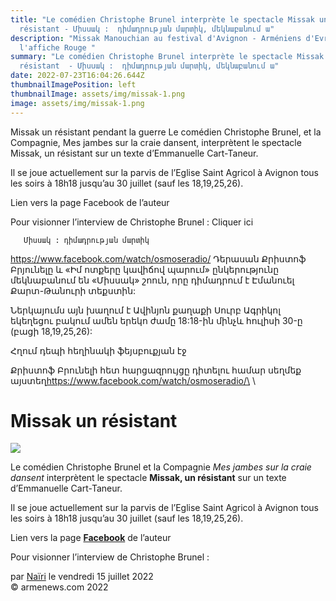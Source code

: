 ```yaml
---
title: "Le comédien Christophe Brunel interprète le spectacle Missak un
  résistant - Միսսակ :  դիմադրության մարտիկ, մեկնաբանում ա"
description: "Missak Manouchian au festival d'Avignon - Arméniens d'Evreux -
  l'affiche Rouge "
summary: "Le comédien Christophe Brunel interprète le spectacle Missak un
  résistant  - Միսսակ :  դիմադրության մարտիկ, մեկնաբանում ա"
date: 2022-07-23T16:04:26.644Z
thumbnailImagePosition: left
thumbnailImage: assets/img/missak-1.png
image: assets/img/missak-1.png
---
```

Missak un résistant pendant la guerre 
Le comédien Christophe Brunel, et la Compagnie, Mes jambes sur la craie dansent, interprètent le spectacle Missak, un résistant sur un texte d’Emmanuelle Cart-Taneur.

Il se joue actuellement sur la parvis de l’Eglise Saint Agricol à Avignon tous les soirs à 18h18 jusqu’au 30 juillet (sauf les 18,19,25,26).

Lien vers la page Facebook de l’auteur

Pour visionner l’interview de Christophe Brunel : Cliquer ici



       Միսսակ : դիմադրության մարտիկ
https://www.facebook.com/watch/osmoseradio/
Դերասան Քրիստոֆ Բրյունելը և «Իմ ոտքերը կավիճով պարում» ընկերությունը մեկնաբանում են «Միսսակ» շոուն, որը դիմադրում է Էմանուել Քարտ-Թանուրի տեքստին:

Ներկայումս այն խաղում է Ավինյոն քաղաքի Սուրբ Ագրիկոլ եկեղեցու բակում ամեն երեկո ժամը 18:18-ին մինչև հուլիսի 30-ը (բացի 18,19,25,26):

Հղում դեպի հեղինակի ֆեյսբուքյան էջ

Քրիստոֆ Բրունելի հետ հարցազրույցը դիտելու համար սեղմեք այստեղ﻿https://www.facebook.com/watch/osmoseradio/\
\
<!--StartFragment-->

# Missak un résistant



![](https://www.armenews.com/IMG/arton93989.png)

Le comédien Christophe Brunel et la Compagnie *Mes jambes sur la craie dansent* interprètent le spectacle **Missak, un résistant** sur un texte d’Emmanuelle Cart-Taneur.

Il se joue actuellement sur la parvis de l’Eglise Saint Agricol à Avignon tous les soirs à 18h18 jusqu’au 30 juillet (sauf les 18,19,25,26).

Lien vers la page **[Facebook](https://www.facebook.com/emma.carttanneur)** de l’auteur

Pour visionner l’interview de Christophe Brunel :

par [Naïri](https://www.armenews.com/spip.php?page=auteur&id_auteur=475) le vendredi 15 juillet 2022\
© armenews.com 2022

<!--EndFragment-->